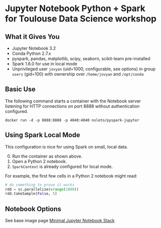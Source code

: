 # Jupyter Notebook Python + Spark for Toulouse Data Science workshop
	
## What it Gives You

* Jupyter Notebook 3.2
* Conda Python 2.7.x
* pyspark, pandas, matplotlib, scipy, seaborn, scikit-learn pre-installed
* Spark 1.6.0 for use in local mode
* Unprivileged user `jovyan` (uid=1000, configurable, see options) in group `users` (gid=100) with ownership over `/home/jovyan` and `/opt/conda`

## Basic Use

The following command starts a container with the Notebook server listening for HTTP connections on port 8888 without authentication configured.

```
docker run -d -p 8888:8888 -p 4040:4040 noleto/pyspark-jupyter
```

## Using Spark Local Mode

This configuration is nice for using Spark on small, local data.

0. Run the container as shown above.
2. Open a Python 2 notebook.
3. `SparkContext` is already configured for local mode.

For example, the first few cells in a Python 2 notebook might read:

```python
# do something to prove it works
rdd = sc.parallelize(xrange(1000))
rdd.takeSample(False, 5)
```

## Notebook Options

See base image page [Minimal Jupyter Notebook Stack](https://github.com/jupyter/docker-stacks/tree/3.2.x/minimal-notebook) 